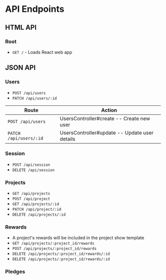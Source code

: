 # API Endpoints

## HTML API

### Root
- `GET /` - Loads React web app

## JSON API

### Users
- `POST /api/users`       <!-- UsersController#create -- Create new user -->
- `PATCH /api/users/:id`  <!-- UsersController#update -- Update user details -->

| Route                  | Action                                        |
|------------------------|-----------------------------------------------|
| `POST /api/users`      | UsersController#create -- Create new user     |
| `PATCH /api/users/:id` | UsersController#update -- Update user details |

### Session
- `POST /api/session`    <!-- SessionsController#create -- Create new session(login) -->
- `DELETE /api/session`  <!-- SessionsController#create -- Delete session(logout) -->

### Projects
- `GET /api/projects`        <!--- ProjectsController#index -- Get all projects --->
- `POST /api/project`        <!--- ProjectsController#create -- Create new project (no new form) -->
- `GET /api/projects/:id`    <!--- ProjectsController#show  -- Get specific project --->
- `PATCH /api/project/:id`   <!--- ProjectsController#update -- Update specific project (no edit form) -->
- `DELETE /api/projects/:id` <!--- ProjectsController#destroy -- Destroy specific project -->

### Rewards
  - A project's rewards will be included in the project show template
- `GET /api/projects/:project_id/rewards`  <!-- RewardsController#index -- Get all rewards for project -->
- `POST /api/projects/:project_id/rewards` <!-- RewardsController#create -- Create new reward for project -->
- `DELETE /api/projects/:project_id/rewards/:id` <!-- RewardsController#destroy -- Delete specific reward for project -->
- `DELETE /api/projects/:project_id/rewards/:id` <!-- RewardsController#patch -- Update specific reward for project -->


### Pledges
